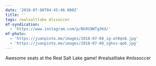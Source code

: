 ```yaml
---
date: '2018-07-08T04:45:46.000Z'
title: ''
tags: realsaltlake mlssoccer
mf-syndication:
  - 'https://www.instagram.com/p/Bk9S9WTg3Kd/'
mf-photo:
  - 'https://juanpinto.me/images/2018-07-08_ig-at0qn8.jpg'
  - 'https://juanpinto.me/images/2018-07-08_ighxs-qeb.jpg'
---
```

Awesome seats at the Real Salt Lake game! #realsaltlake #mlssoccer
